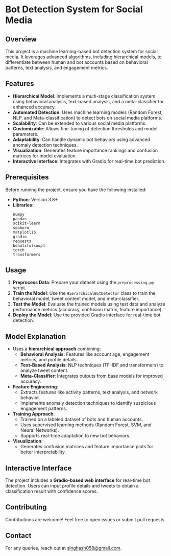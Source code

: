 # Bot Detection System for Social Media

## Overview
This project is a machine learning-based bot detection system for social media. It leverages advanced algorithms, including hierarchical models, to differentiate between human and bot accounts based on behavioral patterns, text analysis, and engagement metrics.

## Features

- **Hierarchical Model**: Implements a multi-stage classification system using behavioral analysis, text-based analysis, and a meta-classifier for enhanced accuracy.
- **Automated Detection**: Uses machine learning models (Random Forest, NLP, and Meta-classification) to detect bots on social media platforms.
- **Scalability**: Can be extended to various social media platforms.
- **Customizable**: Allows fine-tuning of detection thresholds and model parameters.
- **Adaptability**: Can handle dynamic bot behaviors using advanced anomaly detection techniques.
- **Visualization**: Generates feature importance rankings and confusion matrices for model evaluation.
- **Interactive Interface**: Integrates with Gradio for real-time bot prediction.

## Prerequisites
Before running the project, ensure you have the following installed:

- **Python**: Version 3.8+
- **Libraries**:
  ```
  numpy
  pandas
  scikit-learn
  seaborn
  matplotlib
  gradio
  requests
  beautifulsoup4
  torch
  transformers
  ```

## Usage

1. **Preprocess Data**: Prepare your dataset using the `preprocessing.py` script.
2. **Train the Model**: Use the `HierarchicalBotDetector` class to train the behavioral model, tweet content model, and meta-classifier.
3. **Test the Model**: Evaluate the trained models using test data and analyze performance metrics (accuracy, confusion matrix, feature importance).
4. **Deploy the Model**: Use the provided Gradio interface for real-time bot detection.

## Model Explanation

- Uses a **hierarchical approach** combining:
  - **Behavioral Analysis**: Features like account age, engagement metrics, and profile details.
  - **Text-Based Analysis**: NLP techniques (TF-IDF and transformers) to analyze tweet content.
  - **Meta-Classifier**: Integrates outputs from base models for improved accuracy.
- **Feature Engineering**:
  - Extracts features like activity patterns, text analysis, and network behavior.
  - Implements anomaly detection techniques to identify suspicious engagement patterns.
- **Training Approach**:
  - Trained on a labeled dataset of bots and human accounts.
  - Uses supervised learning methods (Random Forest, SVM, and Neural Networks).
  - Supports real-time adaptation to new bot behaviors.
- **Visualization**:
  - Generates confusion matrices and feature importance plots for better interpretability.

## Interactive Interface
The project includes a **Gradio-based web interface** for real-time bot detection. Users can input profile details and tweets to obtain a classification result with confidence scores.

## Contributing
Contributions are welcome! Feel free to open issues or submit pull requests.

## Contact
For any queries, reach out at singhash058@gmail.com.
